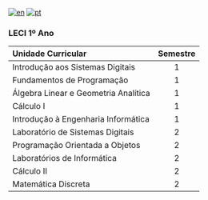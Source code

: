 [![en](https://img.shields.io/badge/lang-en-red.svg)](https://github.com/rubenpeq/LECI/blob/main/README.md)
[![pt](https://img.shields.io/badge/lang-pt-green.svg)](https://github.com/rubenpeq/LECI/blob/main/README-PT.md)

### LECI 1º Ano

| Unidade Curricular | Semestre |
|        :---        |   :---:  |
| Introdução aos Sistemas Digitais      |  1  |
| Fundamentos de Programação            |  1  |
| Álgebra Linear e Geometria Analítica  |  1  |
| Cálculo I                             |  1  |
| Introdução à Engenharia Informática   |  1  |
| Laboratório de Sistemas Digitais      |  2  |
| Programação Orientada a Objetos       |  2  |
| Laboratórios de Informática           |  2  |
| Cálculo II                            |  2  |
| Matemática Discreta                   |  2  |

</details>
